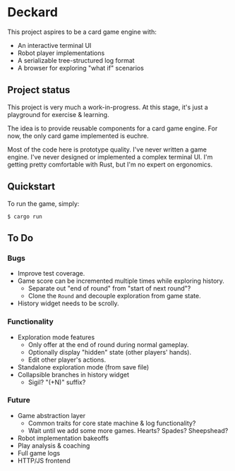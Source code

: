 # Deckard

This project aspires to be a card game engine with:

- An interactive terminal UI
- Robot player implementations
- A serializable tree-structured log format
- A browser for exploring "what if" scenarios

## Project status

This project is very much a work-in-progress.
At this stage, it's just a playground for exercise & learning.

The idea is to provide reusable components for a card game engine.
For now, the only card game implemented is euchre.

Most of the code here is prototype quality.
I've never written a game engine.
I've never designed or implemented a complex terminal UI.
I'm getting pretty comfortable with Rust, but I'm no expert on ergonomics.

## Quickstart

To run the game, simply:

```console
$ cargo run
```

## To Do

### Bugs

- Improve test coverage.
- Game score can be incremented multiple times while exploring history.
  - Separate out "end of round" from "start of next round"?
  - Clone the `Round` and decouple exploration from game state.
- History widget needs to be scrolly.

### Functionality

- Exploration mode features
  - Only offer at the end of round during normal gameplay.
  - Optionally display "hidden" state (other players' hands).
  - Edit other player's actions.
- Standalone exploration mode (from save file)
- Collapsible branches in history widget
  - Sigil? "(+N)" suffix?

### Future

- Game abstraction layer
  - Common traits for core state machine & log functionality?
  - Wait until we add some more games. Hearts? Spades? Sheepshead?
- Robot implementation bakeoffs
- Play analysis & coaching
- Full game logs
- HTTP/JS frontend
